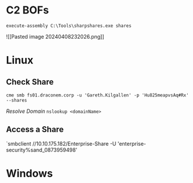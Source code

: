 
# C2 BOFs

`execute-assembly C:\Tools\sharpshares.exe shares`

![[Pasted image 20240408232026.png]]
# Linux

## Check Share
`cme smb fs01.draconem.corp -u 'Gareth.Kilgallen' -p 'Hu825meapvsAq#Rx' --shares`


*Resolve Domain*
`nslookup <domainName>`

## Access a Share
`smbclient //10.10.175.182/Enterprise-Share -U 'enterprise-security%sand_0873959498'

# Windows